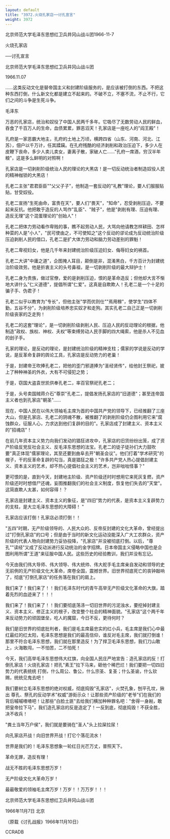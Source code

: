 ```yaml
---
layout: default
title: "3972.火烧孔家店──讨孔宣言"
weight: 3972
---
```


北京师范大学毛泽东思想红卫兵井冈山战斗团1966-11-7

火烧孔家店

──讨孔宣言

北京师范大学毛泽东思想红卫兵井冈山战斗团

1966.11.07

……这类反动文化是替帝国主义和封建阶级服务的，是应该被打倒的东西。不把这种东西打倒，什么新文化都是建立不起来的。不破不立，不塞不流，不止不行，它们之间的斗争是生死斗争。

毛泽东

万恶的孔家店，统治和奴役了中国人民两千多年。它吸尽了无数劳动人民的鲜血，吞食了千百万人的生命，血债累累，罪恶滔天！孔家店是一座吃人的"阎王殿"！

孔府是一家恶霸大地主，孔府的土地上万顷，横跨四省（山东、河南、河北、江苏），佃户以千万计，任其蹂躏。在孔府残酷的经济剥削和政治压迫下，多少人在皮鞭下丧命，多少人卖儿卖女，妻离子散，家破人亡……"孔府一席酒，穷汉半年粮"，这是多么鲜明的对照啊！

孔家店是一切剥削阶级统治人民的理论的大黑店！是一切反动统治者制造奴役人民的精神枷锁的大黑店！

孔老二主张"君君臣臣""父父子子"，他制造一套反动的"礼教"理论，要人们服服贴贴，甘受奴役。

孔老二宣扬"生死由命，富贵在天"，要人们"畏天"，"知命"，忍受剥削压迫，不要起来反抗。他把敢于造反的人骂作"乱臣"、"贼子"，他是"剥削有理、压迫有理、造反无理"这个混蛋理论的"创始人"！

孔老二把体力劳动看作卑贱的事，瞧不起劳动人民，大骂向他请教怎样耕田、怎样种菜的人是"小人"，"民可使由之，不可使知之"这个反动的谬论成为反动统治阶级压迫剥削人民的借口，孔老二是扩大体力劳动和脑力劳动差别的罪魁！

孔老二卑视妇女，他是几千年来封建统治阶级压迫妇女、侮辱妇女的祸首。

孔老二大讲"中庸之道"，企图掩人耳目，颠倒是非，混淆黑白，千方百计为封建统治阶级效劳。他是折衷主义的头号鼻祖，是一切剥削阶级的最大辩护士！

孔老二身为贵族，做过官僚，爱的是剥削压迫，恨的是革命造反；但他却大言不惭地大讲什么"仁义道德"，提倡所谓"仁爱"。这真是自欺欺人！孔老二是一个十足的骗子手、伪君子！

孔老二似乎以教育为"专长"，但他主张"学而优则仕""焉用稼"，使学生"四体不勤，五谷不分"，为剥削阶级培养忠实奴才和走狗。其实孔老二自己正是一切剥削阶级丧家的乏走狗！

孔老二的这套"理论"，是一切剥削阶级剥削人民、压迫人民的反动理论的根据，他制造"政权、族权、神权、夫权"等束缚劳动人民手脚的四大绳索，他是杀人不见血的刽子手。

孔家的理论，是反动的理论，是封建统治阶级的精神支柱；儒家的学说是反动的学说，是反革命复辟的舆论工具，孔家店是反动势力的老巢！

于是，封建帝王吹捧孔老二，把他的歪门邪道捧为"圣经贤传"，给他封王祭祀，披上了种种神圣的外衣，大有不可侵犯之势；

于是，窃国大盗袁世凯供奉孔老二，率百官祭祀孔老二；

于是，头号卖国贼蒋介石"尊崇"孔老二，提倡发扬孔家店的"旧道德"；甚至连帝国主义者也到孔家店"朝圣"……

现在，中国人民在以伟大领袖毛主席为首的中国共产党的领导下，已经推翻了三座大山，但是孔家店、孔老二的阴魂不散，被推翻了的剥削阶级仍企图利用它来"腐蚀群众，征服人心，力求达到他们复辟的目的"。孔家店成了封建主义、资本主义的"招魂店"！

在前几年资本主义势力向我们发动的猖狂进攻中，孔家店的旧货纷纷出笼，成了资产阶级反党反社会主义、反毛泽东思想的法宝。孔老二的徒子徒孙们大力鼓吹要"真正体现"儒家理论，其至还要到曲阜去开"朝圣会议"。他们打着"学术研究"的幌子，干的反革命复辟的勾当，真是猖狂之极！"许多共产党人热心提倡封建主义、资本主义的艺术，却不热心提倡社会主义的艺术，岂非咄咄怪事？"

更可恨的是，直到今天，封建地主阶级、资产阶级还时时想用它来死灰复燃，资产阶级还时时想借尸还魂，妄图推翻我们的社会主义制度，恢复他们失去的"天堂"。这简直欺人太甚，如何容得！？

孔家店是封建主义、资本主义的象征，是"四旧"势力的代表，是资本主义复辟势力的支柱，是大立毛泽东思想的大障碍！    "

孔家店应该打倒！孔家店必须打倒！！

"五四"时期，无产阶级领导的、人民大众的、反帝反封建的文化大革命，曾经提出过"打倒孔家店"的口号；但是由于当时的新文化运动没能深入广大工农群众，资产阶级的代表人物向封建势力妥协投降，"孔家店"并没被彻底打倒。以后，"尊孔""读经"又成了反动派进行反动统治的金字招牌。日本帝国主义侵略中国也是企图利用所谓"王道"来征服中国人民。这些历史的经验教训，我们并没有忘记。

今天由我们伟大导师、伟大领导、伟大统帅、伟大舵手毛主席亲自发动和领导的史无前例的无产阶级文化大革命，席卷全国，震撼世界。旧世界彻底死亡的丧钟敲响了，彻底"打倒孔家店"的任务落在我们的肩上。

我们来了！我们来了！！我们毛泽东时代的青午高举无产阶级文化革命的大旗，踏着先烈的血迹来了！！！

我们来了！我们来了！！我们要彻底荡涤一切旧世界的污泥浊水，要挖掉封建主义、资本主义、修正主义的根子，改变整个社会的精神面貌。"孔家店"这个两千年来反动势力的顽固堡垒，吃人的魔窟，今日不反，更待何时？

我们是旧世界的彻底批判者，我们是毛主席最忠实的红小兵，毛主席是我们心中最红最红的红太阳，毛泽东思想是我们的最高信仰，谁反对毛主席，我们就打倒谁！那里不符合毛泽东思想，我们就在那里造反！为了捍卫毛泽东思想，我们刀山敢上，火海敢闯，一不怕苦，二不怕死！

今天，我们高举毛泽东思想伟大红旗，向全国人民庄严地宣告：造孔家店的反！打倒孔家店！火烧孔家店！把孔"素王"拉下马来，砸他个稀巴烂！我们要把一切四旧势力的代表统统  打倒，什么周公、鲁公，什么宗圣、复圣；什么圣谕，什么钦赐，统统见鬼去吧！

我们要树立毛泽东思想的绝对权威，彻底捣毁"孔家店"，火焚孔象，刨平孔坟，揪出  尊孔、祭孔的反动学术"权威"游街示众！让那些资产阶级的"老爷"们在我们的背后嘁嘁喳喳吧！让那些"白脸土匪"去给我们横加种种罪名吧："舍得一身剐，敢把皇帝拉下马"，我们造孔家店的反是造定了！一反到底，彻底捣毁！不获全胜，决不收兵！

"粪土当年万户侯"，我们就是要骑在"圣人"头上拉屎拉尿！

向孔家店开战！向旧世界开战！打它个落花流水！

世界是我们的！毛泽东思想象一轮红日光芒万丈，普照天下。

革命无罪，造反有理！

战无不胜的毛泽东思想万岁！

无产阶级文化大革命万岁！

最最敬爱的领袖毛主席万岁！万岁！！万万岁！！！

北京师范大学毛泽东思想红卫兵井冈山战斗团

1966年11月7日 北京

（原载《讨孔战报》1966年11月10日）

CCRADB


